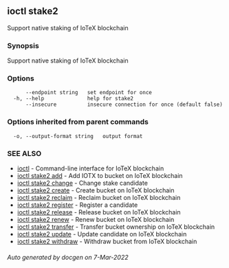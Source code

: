## ioctl stake2

Support native staking of IoTeX blockchain

### Synopsis

Support native staking of IoTeX blockchain

### Options

```
      --endpoint string   set endpoint for once
  -h, --help              help for stake2
      --insecure          insecure connection for once (default false)
```

### Options inherited from parent commands

```
  -o, --output-format string   output format
```

### SEE ALSO

* [ioctl](../README.md)	 - Command-line interface for IoTeX blockchain
* [ioctl stake2 add](ioctl_stake2_add.md)	 - Add IOTX to bucket on IoTeX blockchain
* [ioctl stake2 change](ioctl_stake2_change.md)	 - Change stake candidate
* [ioctl stake2 create](ioctl_stake2_create.md)	 - Create bucket on IoTeX blockchain
* [ioctl stake2 reclaim](ioctl_stake2_reclaim.md)	 - Reclaim bucket on IoTeX blockchain
* [ioctl stake2 register](ioctl_stake2_register.md)	 - Register a candidate
* [ioctl stake2 release](ioctl_stake2_release.md)	 - Release bucket on IoTeX blockchain
* [ioctl stake2 renew](ioctl_stake2_renew.md)	 - Renew bucket on IoTeX blockchain
* [ioctl stake2 transfer](ioctl_stake2_transfer.md)	 - Transfer bucket ownership on IoTeX blockchain
* [ioctl stake2 update](ioctl_stake2_update.md)	 - Update candidate on IoTeX blockchain
* [ioctl stake2 withdraw](ioctl_stake2_withdraw.md)	 - Withdraw bucket from IoTeX blockchain

###### Auto generated by docgen on 7-Mar-2022
